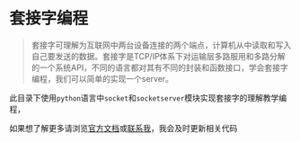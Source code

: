 # 套接字编程

>    ​	套接字可理解为互联网中两台设备连接的两个端点，计算机从中读取和写入自己要发送的数据。
>    ​	套接字是TCP/IP体系下对运输层多路服用和多路分解的一个系统API，不同的语言都对其有不同的封装和函数接口，学会套接字编程，我们可以简单的实现一个server。

此目录下使用`python`语言中`socket`和`socketserver`模块实现套接字的理解教学编程，

如果想了解更多请浏览[官方文档](https://docs.python.org/3/library/socket.html?highlight=socket#module-socket)或[联系我](https://github.com/dkyaorui/LearnWhatWeNeed)，我会及时更新相关代码

